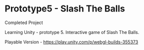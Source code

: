 # Prototype5 - Slash The Balls
Completed Project

Learning Unity - prototype 5. Interactive game of Slash The Balls.


Playable Version - https://play.unity.com/p/webgl-builds-355373